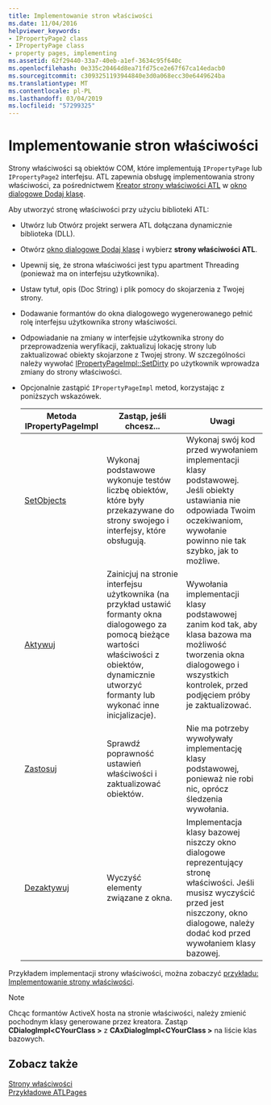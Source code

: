 ```yaml
---
title: Implementowanie stron właściwości
ms.date: 11/04/2016
helpviewer_keywords:
- IPropertyPage2 class
- IPropertyPage class
- property pages, implementing
ms.assetid: 62f29440-33a7-40eb-a1ef-3634c95f640c
ms.openlocfilehash: 0e335c20464d8ea71fd75ce2e67f67ca14edacb0
ms.sourcegitcommit: c3093251193944840e3d0a068ecc30e6449624ba
ms.translationtype: MT
ms.contentlocale: pl-PL
ms.lasthandoff: 03/04/2019
ms.locfileid: "57299325"
---
```

# <a name="implementing-property-pages"></a>Implementowanie stron właściwości

Strony właściwości są obiektów COM, które implementują `IPropertyPage` lub `IPropertyPage2` interfejsu. ATL zapewnia obsługę implementowania strony właściwości, za pośrednictwem [Kreator strony właściwości ATL](../atl/reference/atl-property-page-wizard.md) w [okno dialogowe Dodaj klasę](../ide/add-class-dialog-box.md).

Aby utworzyć stronę właściwości przy użyciu biblioteki ATL:

- Utwórz lub Otwórz projekt serwera ATL dołączana dynamicznie biblioteka (DLL).

- Otwórz [okno dialogowe Dodaj klasę](../ide/add-class-dialog-box.md) i wybierz **strony właściwości ATL**.

- Upewnij się, że strona właściwości jest typu apartment Threading (ponieważ ma on interfejsu użytkownika).

- Ustaw tytuł, opis (Doc String) i plik pomocy do skojarzenia z Twojej strony.

- Dodawanie formantów do okna dialogowego wygenerowanego pełnić rolę interfejsu użytkownika strony właściwości.

- Odpowiadanie na zmiany w interfejsie użytkownika strony do przeprowadzenia weryfikacji, zaktualizuj lokację strony lub zaktualizować obiekty skojarzone z Twojej strony. W szczególności należy wywołać [IPropertyPageImpl::SetDirty](../atl/reference/ipropertypageimpl-class.md#setdirty) po użytkownik wprowadza zmiany do strony właściwości.

- Opcjonalnie zastąpić `IPropertyPageImpl` metod, korzystając z poniższych wskazówek.

   |Metoda IPropertyPageImpl|Zastąp, jeśli chcesz...|Uwagi|
   |------------------------------|----------------------------------|-----------|
   |[SetObjects](../atl/reference/ipropertypageimpl-class.md#setobjects)|Wykonaj podstawowe wykonuje testów liczbę obiektów, które były przekazywane do strony swojego i interfejsy, które obsługują.|Wykonaj swój kod przed wywołaniem implementacji klasy podstawowej. Jeśli obiekty ustawiania nie odpowiada Twoim oczekiwaniom, wywołanie powinno nie tak szybko, jak to możliwe.|
   |[Aktywuj](../atl/reference/ipropertypageimpl-class.md#activate)|Zainicjuj na stronie interfejsu użytkownika (na przykład ustawić formanty okna dialogowego za pomocą bieżące wartości właściwości z obiektów, dynamicznie utworzyć formanty lub wykonać inne inicjalizacje).|Wywołania implementacji klasy podstawowej zanim kod tak, aby klasa bazowa ma możliwość tworzenia okna dialogowego i wszystkich kontrolek, przed podjęciem próby je zaktualizować.|
   |[Zastosuj](../atl/reference/ipropertypageimpl-class.md#apply)|Sprawdź poprawność ustawień właściwości i zaktualizować obiektów.|Nie ma potrzeby wywoływały implementację klasy podstawowej, ponieważ nie robi nic, oprócz śledzenia wywołania.|
   |[Dezaktywuj](../atl/reference/ipropertypageimpl-class.md#deactivate)|Wyczyść elementy związane z okna.|Implementacja klasy bazowej niszczy okno dialogowe reprezentujący stronę właściwości. Jeśli musisz wyczyścić przed jest niszczony, okno dialogowe, należy dodać kod przed wywołaniem klasy bazowej.|

Przykładem implementacji strony właściwości, można zobaczyć [przykładu: Implementowanie strony właściwości](../atl/example-implementing-a-property-page.md).

> [!NOTE]
> Chcąc formantów ActiveX hosta na stronie właściwości, należy zmienić pochodnym klasy generowane przez kreatora. Zastąp **CDialogImpl\<CYourClass >** z **CAxDialogImpl\<CYourClass >** na liście klas bazowych.

## <a name="see-also"></a>Zobacz także

[Strony właściwości](../atl/atl-com-property-pages.md)<br/>
[Przykładowe ATLPages](../visual-cpp-samples.md)
